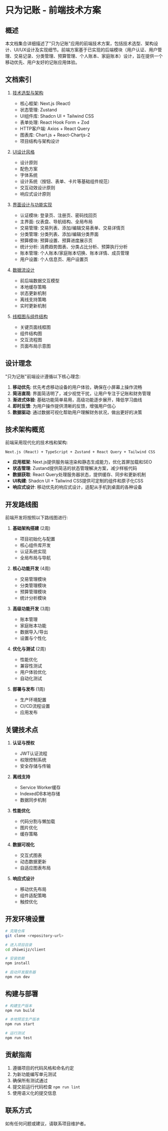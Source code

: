 # 只为记账 - 前端技术方案

## 概述

本文档集合详细描述了"只为记账"应用的前端技术方案，包括技术选型、架构设计、UI/UX设计及实现细节。前端方案基于已实现的后端模块（用户认证、用户管理、交易记录、分类管理、预算管理、个人账本、家庭账本）设计，旨在提供一个移动优先、用户友好的记账应用体验。

## 文档索引

1. [技术选型与架构](01_技术选型与架构.md)
   - 核心框架: Next.js (React)
   - 状态管理: Zustand
   - UI组件库: Shadcn UI + Tailwind CSS
   - 表单处理: React Hook Form + Zod
   - HTTP客户端: Axios + React Query
   - 图表库: Chart.js + React-Chartjs-2
   - 项目结构与架构设计

2. [UI设计风格](02_UI设计风格.md)
   - 设计原则
   - 配色方案
   - 字体系统
   - 设计系统（按钮、表单、卡片等基础组件规范）
   - 交互动效设计原则
   - 响应式设计原则

3. [界面设计与功能实现](03_界面设计与功能实现.md)
   - 认证模块: 登录页、注册页、密码找回页
   - 主界面: 仪表盘、导航结构、全局布局
   - 交易管理: 交易列表、添加/编辑交易表单、交易详情页
   - 分类管理: 分类列表、添加/编辑分类界面
   - 预算模块: 预算设置、预算进度展示页
   - 统计分析: 消费趋势图表、分类占比分析、预算执行分析
   - 账本管理: 个人账本/家庭账本切换、账本详情、成员管理
   - 用户设置: 个人信息页、用户设置页

4. [数据流设计](04_数据流设计.md)
   - 前后端数据交互模型
   - 本地缓存策略
   - 状态更新机制
   - 离线支持策略
   - 实时更新机制

5. [线框图与组件结构](05_线框图与组件结构.md)
   - 关键页面线框图
   - 组件结构图
   - 交互流程图
   - 页面布局示意图

## 设计理念

"只为记账"前端设计遵循以下核心理念:

1. **移动优先**: 优先考虑移动设备的用户体验，确保在小屏幕上操作流畅
2. **简洁直观**: 界面简洁明了，减少视觉干扰，让用户专注于记账和财务管理
3. **渐进式体验**: 基础功能简单易用，高级功能逐步展开，降低学习曲线
4. **即时反馈**: 为用户操作提供清晰的反馈，增强用户信心
5. **数据驱动**: 通过数据可视化帮助用户理解财务状况，做出更好的决策

## 技术架构概览

前端采用现代化的技术栈和架构:

```
Next.js (React) + TypeScript + Zustand + React Query + Tailwind CSS
```

- **应用框架**: Next.js提供服务端渲染和静态生成能力，优化首屏加载和SEO
- **状态管理**: Zustand提供简洁的状态管理解决方案，减少样板代码
- **数据获取**: React Query处理服务器状态，提供缓存、同步和更新机制
- **UI构建**: Shadcn UI + Tailwind CSS提供可定制的组件和原子化CSS
- **响应式设计**: 移动优先的响应式设计，适配从手机到桌面的各种设备

## 开发路线图

前端开发将按照以下路线图进行:

1. **基础架构搭建** (2周)
   - 项目初始化与配置
   - 核心组件库开发
   - 认证系统实现
   - 全局布局与导航

2. **核心功能开发** (4周)
   - 交易管理模块
   - 分类管理模块
   - 预算管理模块
   - 统计分析模块

3. **高级功能开发** (3周)
   - 账本管理
   - 家庭账本功能
   - 数据导入/导出
   - 设置与个性化

4. **优化与测试** (2周)
   - 性能优化
   - 兼容性测试
   - 用户体验优化
   - 自动化测试

5. **部署与发布** (1周)
   - 生产环境配置
   - CI/CD流程设置
   - 应用发布

## 关键技术点

1. **认证与授权**
   - JWT认证流程
   - 权限控制系统
   - 安全存储与传输

2. **离线支持**
   - Service Worker缓存
   - IndexedDB本地存储
   - 数据同步机制

3. **性能优化**
   - 代码分割与懒加载
   - 图片优化
   - 缓存策略

4. **数据可视化**
   - 交互式图表
   - 动态数据更新
   - 自适应图表布局

5. **响应式设计**
   - 移动优先布局
   - 组件适配策略
   - 触控优化

## 开发环境设置

```bash
# 克隆仓库
git clone <repository-url>

# 进入项目目录
cd zhiweijz/client

# 安装依赖
npm install

# 启动开发服务器
npm run dev
```

## 构建与部署

```bash
# 构建生产版本
npm run build

# 本地预览生产版本
npm run start

# 运行测试
npm run test
```

## 贡献指南

1. 遵循项目的代码风格和命名约定
2. 为新功能编写单元测试
3. 确保所有测试通过
4. 提交前运行代码检查 `npm run lint`
5. 使用语义化的提交信息

## 联系方式

如有任何问题或建议，请联系项目维护者。
